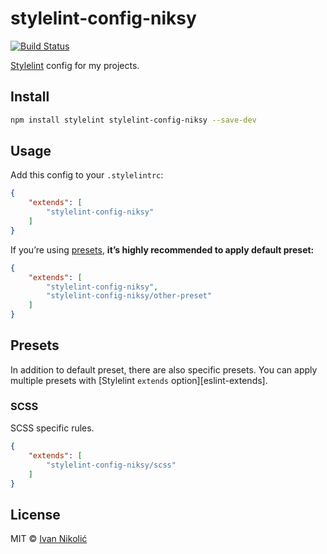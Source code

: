 # stylelint-config-niksy

[![Build Status][ci-img]][ci]

[Stylelint][stylelint] config for my projects.

## Install

```sh
npm install stylelint stylelint-config-niksy --save-dev
```

## Usage

Add this config to your `.stylelintrc`:

<!-- prettier-ignore-start -->

```json
{
	"extends": [
		"stylelint-config-niksy"
	]
}
```

<!-- prettier-ignore-end -->

If you’re using [presets](#presets), **it’s highly recommended to apply default
preset:**

<!-- prettier-ignore-start -->

```json
{
	"extends": [
		"stylelint-config-niksy",
		"stylelint-config-niksy/other-preset"
	]
}
```

<!-- prettier-ignore-end -->

## Presets

In addition to default preset, there are also specific presets. You can apply
multiple presets with [Stylelint `extends` option][eslint-extends].

### SCSS

SCSS specific rules.

<!-- prettier-ignore-start -->

```json
{
	"extends": [
		"stylelint-config-niksy/scss"
	]
}
```

<!-- prettier-ignore-end -->

## License

MIT © [Ivan Nikolić](http://ivannikolic.com)

<!-- prettier-ignore-start -->

[ci]: https://github.com/niksy/stylelint-config-niksy/actions?query=workflow%3ACI
[ci-img]: https://github.com/niksy/stylelint-config-niksy/workflows/CI/badge.svg?branch=master
[stylelint]: http://stylelint.io/
[stylelint-extends]: https://stylelint.io/user-guide/configuration/#extends

<!-- prettier-ignore-end -->
